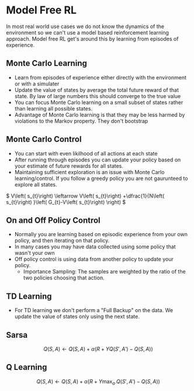 # Model Free RL
In most real world use cases we do not know the dynamics of the environment so we can't use a model based reinforcement learning approach. Model free RL get's around this by learning from episodes of experience.

## Monte Carlo Learning
- Learn from episodes of experience either directly with the environment or with a simulater
- Update the value of states by average the total future reward of that state. By law of large numbers this should converge to the true value
- You can focus Monte Carlo learning on a small subset of states rather than learning all possible states.
- Advantage of Monte Carlo learning is that they may be less harmed by violations to the Markov property. They don't bootstrap

## Monte Carlo Control
- You can start with even likilhood of all actions at each state
- After running through episodes you can update your policy based on your estimate of future rewards for all states.
- Maintaining sufficient exploration is an issue with Monte Carlo learning/control. If you follow a greedy policy you are not gaurunteed to explore all states.

$
V\left( s_{t}\right) \leftarrow V\left( s_{t}\right) +\dfrac{1}{N\left( s_{t}\right) }\left( G_{t}-V\left( s_{t}\right) \right) 
$

## On and Off Policy Control
- Normally you are learning based on episodic experience from your own policy, and then iterating on that policy. 
- In many cases you may have data collected using some policy that wasn't your own
- Off policy control is using data from another policy to update your policy. 
  - Importance Sampling: The samples are weighted by the ratio of the two policies choosing that action.


## TD Learning
- For TD learning we don't perform a "Full Backup" on the data. We update the value of states only using the next state. 

## Sarsa

$$
Q\left( S,A\right) \leftarrow Q\left( S,A\right) +\alpha \left( R+\Upsilon Q\left( S',A'\right) -Q\left( S,A\right) \right) 
$$


## Q Learning

$$
 Q\left( S,A\right) \leftarrow Q\left( S,A\right) +\alpha \left( R+\Upsilon \max _{a\cdot }Q\left( S',A'\right) -Q\left( S,A\right) \right) 
 $$

